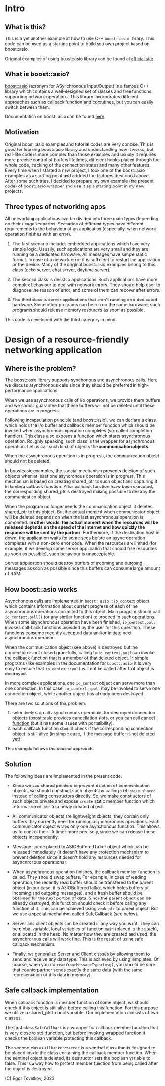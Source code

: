 # Intro

## What is this? 

This is a yet another example of how to use C++ `boost::asio` library. This code
can be used as a starting point to build you own project based on boost::asio.

Original examples of using boost::asio library can be found at
[official site](https://www.boost.org/doc/libs/master/doc/html/boost_asio/examples.html).


## What is boost::asio?

[boost::asio](https://www.boost.org/doc/libs/master/doc/html/boost_asio.html) 
(acronym for ASynchronous Input/Output) is a famous C++ library which contains
a well-designed set of classes and free functions supporting network operations.
This library incorporates different approaches such as callback function and coroutines,
but you can easily switch between them.

Documentation on boost::asio can be found [here](https://beta.boost.org/doc/libs/develop/doc/html/boost_asio.html).


## Motivation

Original boost::asio examples and tutorial codes are very concise. This is good
for learning boost::asio library and understanding how it works, but real-life code 
is more complex than those examples and usually it requires more precise control of 
buffers lifetimes, different hooks placed through the whole code, tracking of
the connection status and many other features. Every time when I started a new project, 
I took one of the boost::asio examples as a starting point and addded the features
described above. After some such tries, I decided to prepare my own
example (the present code) of boost::asio wrapper and use it as a starting point in
my new projects.

## Three types of networking apps

All networking applications can be divided into three main types depending on their usage scenarios.
Scenarios of different types have different requirements to the behaviour of an application
(especially, when network operation finishes with an error).

1. The first scenario includes embedded applications which have very simple logic. 
Usually, such applications are very small and they are running on a dedicated hardware. All
messages have simple static format. In case of a network error it is sufficient to restart 
the application or the device. Many of the original boost::asio examples belong to this class
(echo server, chat server, daytime server).

3. The second class is desktop applications. Such applications have more complex
behaviour to deal with network errors. They should help user to diagnose the reason
of error, and some of them can recover after errors.

4. The third class is server applications that aren't running on a dedicated hardware.
Since other programs can be run on the same hardware, such programs should release
memory resources as soon as possible. 

This code is developed with the third category in mind.

# Design of a resource-friendly networking application

## Where is the problem?

The boost::asio library supports synchonous and asynchronous calls. Here we discuss
asynchronous calls since they should be preferred in high-performance applications.

When we use asynchronous calls of i/o operations, we provide them buffers and
we should guarantee that these buffers will not be deleted until these operations
are in progress. 

Following incapsulation principle (and boost::asio), we can declare a class which holds the i/o buffer
and callback member function which should be invoked when asynchronous operation
completes (so-called completion handler). This class also exposes a function which
starts asynchronous operation. Roughly speaking, such class is the wrapper for
asynchronous operation. Let us call such kind of objects the **communication objects**.

When the asynchronous operation is in progress, the communication object should not
be deleted. 

In boost::asio examples, the special mechanism prevents deletion of such objects 
when at least one asyncronous operation is in progress. This mechanism is based
on creating  shared_ptr to such object and capturing it in lambda callback function.
After callback function have been executed, the corresponding shared_ptr is destroyed
making possible to destroy the communication object.

When the program no longer needs the communication object, it deletes shared_ptr 
to this object. But the actual moment when communicator object will be 
deleted depends on when the last asynchronous operation is completed.
**In other words, the actual moment when the resources will be released depends
on the speed of the Internet and how quickly the response will be sent by the partner**.
Furthermore, if the destination host in
down, the application waits for some secs before an async operation completes with a non-zero
error code. 
When the resources are limited (for example, 
if we develop some server application that should free resources as soon as 
possible), such behaviour is unacceptable. 

Server application should destroy buffers of incoming and outgoing messages as soon as possible
since this buffers can consume large amount of RAM.


## How boost::asio works

Asynchonous calls are implemented in `boost::asio::io_context` object which contains information about current
progress of each of the asynchronous operations commited to this object. Main program should call `io_context.poll()` (or any similar function)
to proceed in such operations. When some asynchronous operation have been finished, `io_context.poll`
invokes call-back functions provided by the user for this operation. 
These functions consume recently accepted data and/or
initiate next asynchronous operation. 

When the communication object (see above) is destroyed but the connection is not closed gracefully,
calling to `io_context.poll` can invoke the callback function that is a member of that deleted object.
In simple programs (like examples in the documentation for
`boost::asio`) it is very easy to ensure that `io_context::poll` will not be called
after that object is destroyed.

In more complex applications, one `io_context` object can serve more than one connection. In this case,
`io_context::poll` may be invoked to serve one connection object, while another object has already been destroyed.

There are two solutions of this problem:
1. selectively stop all asynchronous operations for destroyed connection objects (boost::asio provides cancellation slots, 
or you can call [cancel function](https://www.boost.org/doc/libs/1_83_0/doc/html/boost_asio/reference/basic_stream_socket/cancel/overload2.html)
(but it has some issues with portatibility).
2. each callback function should check if the corresponding connection object is still alive (in simple case,
if the message buffer is not deleted yet). 

This example follows the second approach.

## Solution

The following ideas are implemented in the present code.

- Since we use shared pointers to prevent deletion of communication objects, we should construct such objects by calling `std::make_shared` instead of calling
constructors directly. So, we make constructors of such objects private and expose `create` static member function which
returns `shared_ptr` to a newly created object. 

- All communicator objects are lightweight objects, they contain only buffers they currently need for running asynchoronous
operations. Each communicator object wraps only one asynchonous function. This allows us to control their lifetimes more precisely,
since we can release these objects independently.

- Message queue placed to ASIOBufferedTalker object which can be released immediately (it doesn't have any protection mechanism 
to prevent deletion since it doesn't hold any resources needed for asynchronous operations).

- When asynchronous operation finishes, the callback member function is called. They should swap buffers. For example, 
in case of reading operation, the recently read buffer should be transfered to the parent object (in our case, it is
ASIOBufferedTalker, which holds
buffers of incoming and outgoing messages),
and a fresh buffer should be obtained for the next portion of data. Since the parent object can be already destroyed,
this function should check it before calling any function of it. This can be achieved using `weak_ptr` to parent object.
But we use a special mechanism called SafeCallback (see below).

- Server and client objects can be created in any way you want. They can be global variable, local variables of function `main` (placed to the stack), 
or allocated in the heap. No matter how they are created and used, the asynchronous calls will work fine. This is the result of 
using safe callback mechanism.


- Finally, we generalize Server and Client classes by allowing them to send and receive any data type. This is achieved
by using templates. Of course, when you do `read<YourMessageType>(msg)`, you should be sure that counterpartner sends exactly the same data 
(with the same representation of this data in memory).


## Safe callback implementation

When callback function is member function of some object, we should check if this object is still alive before calling this function. For 
this purpose we utilize a shared_ptr to bool variable. Our implementation consists of two classes. 

The first class `SafeCallback` is a wrapper for callback member function that is very close to std::function, but before invoking wrapped function it checks
the boolean variable protecting this callback.

The second class `CallbackProtector` is a sentinel class that is designed to be placed inside the class containing the callback member function. When the sentinel 
object is deleted, its destructor sets the boolean variable to false. This is a way how to protect member function from being called after the object is destroyed.

(C) Egor Tsvetkov, 2023
